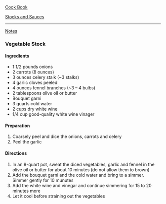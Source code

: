 [Cook Book](https://github.com/vmsmith/CookBook/blob/master/README.md)  

[Stocks and Sauces](https://github.com/vmsmith/CookBook/blob/master/stock.md)  

-----  

[Notes](https://github.com/vmsmith/CookBook/blob/master/notes.md)  

### Vegetable Stock  

#### Ingredients

* 1 1/2 pounds onions  
* 2 carrots (8 ounces)  
* 3 ounces celery stalk (~3 stalks)  
* 4 garlic cloves peeled  
* 4 ounces fennel branches (~3 – 4 bulbs)  
* 2 tablespoons olive oil or butter  
* Bouquet garni  
* 3 quarts cold water  
* 2 cups dry white wine  
* 1/4 cup good-quality white wine vinager  

#### Preparation  

1. Coarsely peel and dice the onions, carrots and celery  
2. Peel the garlic


#### Directions

1. In an 8-quart pot, sweat the diced vegetables, garlic and fennel in the olive oil or butter for about 10 minutes (do not allow them to brown)      
2. Add the bouquet garni and the cold water and bring to a simmer. Simmer gently for 10 munutes    
3. Add the white wine and vinegar and continue simmering for 15 to 20 minutes more    
4. Let it cool before straining out the vegetables    
